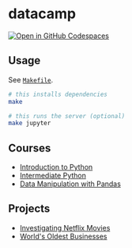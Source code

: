 # datacamp

[![Open in GitHub Codespaces](https://github.com/codespaces/badge.svg)](https://github.com/codespaces/new/adamelliotfields/datacamp?machine=basicLinux32gb&devcontainer_path=.devcontainer/devcontainer.json)

## Usage

See [`Makefile`](./Makefile).

```bash
# this installs dependencies
make

# this runs the server (optional)
make jupyter
```

## Courses

  * [Introduction to Python](./notebooks/courses/introduction_to_python/notebook.ipynb)
  * [Intermediate Python](./notebooks/courses/intermediate_python/notebook.ipynb)
  * [Data Manipulation with Pandas](./notebooks/courses/data_manipulation_with_pandas/notebook.ipynb)

## Projects

  * [Investigating Netflix Movies](./notebooks/projects/investigating_netflix_movies/notebook.ipynb)
  * [World's Oldest Businesses](./notebooks/projects/worlds_oldest_businesses/notebook.ipynb)
